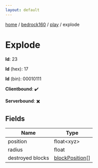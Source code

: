 ```yaml
---
layout: default
---
```


[home](/)  /  [bedrock160](/protocol/bedrock160)  /  [play](/protocol/bedrock160/play)  /  explode

# Explode

**Id**: 23

**Id** (hex): 17

**Id** (bin): 00010111

**Clientbound**: ✔️

**Serverbound**: ✖️

## Fields

Name | Type
---|---
position | float&lt;xyz&gt;
radius | float
destroyed blocks | [blockPosition](/protocol/bedrock160/types/block-position)[]

